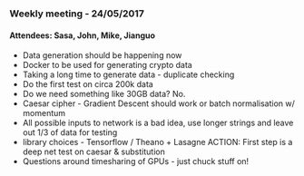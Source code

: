 ### Weekly meeting - 24/05/2017
#### Attendees: Sasa, John, Mike, Jianguo

- Data generation should be happening now
- Docker to be used for generating crypto data
- Taking a long time to generate data - duplicate checking
- Do the first test on circa 200k data
- Do we need something like 30GB data? No.
- Caesar cipher - Gradient Descent should work or batch normalisation w/ momentum
- All possible inputs to network is a bad idea, use longer strings and leave out 1/3 of data for testing
- library choices - Tensorflow / Theano + Lasagne
ACTION: First step is a deep net test on caesar & substitution
- Questions around timesharing of GPUs - just chuck stuff on!
